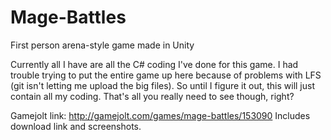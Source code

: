 # Mage-Battles
First person arena-style game made in Unity

Currently all I have are all the C# coding I've done for this game.
I had trouble trying to put the entire game up here because of problems with LFS (git isn't letting me upload the big files).
So until I figure it out, this will just contain all my coding. That's all you really need to see though, right?

Gamejolt link: http://gamejolt.com/games/mage-battles/153090
Includes download link and screenshots.

